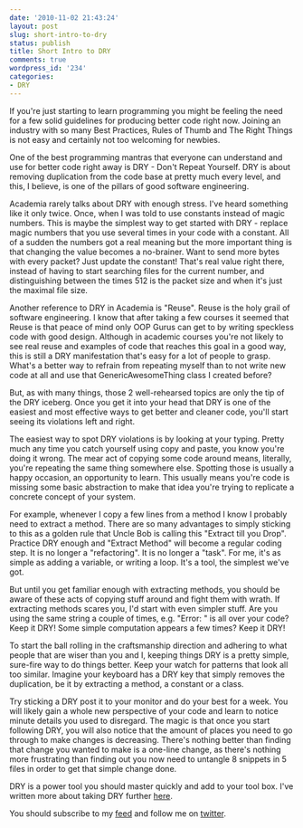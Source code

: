 ```yaml
---
date: '2010-11-02 21:43:24'
layout: post
slug: short-intro-to-dry
status: publish
title: Short Intro to DRY
comments: true
wordpress_id: '234'
categories:
- DRY
---
```


If you're just starting to learn programming you might be feeling the need for a few solid guidelines for producing better code right now. Joining an industry with so many Best Practices, Rules of Thumb and The Right Things is not easy and certainly not too welcoming for newbies.

One of the best programming mantras that everyone can understand and use for better code right away is DRY - Don't Repeat Yourself. DRY is about removing duplication from the code base at pretty much every level, and this, I believe, is one of the pillars of good software engineering.

Academia rarely talks about DRY with enough stress. I've heard something like it only twice. Once, when I was told to use constants instead of magic numbers. This is maybe the simplest way to get started with DRY - replace magic numbers that you use several times in your code with a constant. All of a sudden the numbers got a real meaning but the more important thing is that changing the value becomes a no-brainer. Want to send more bytes with every packet? Just update the constant! That's real value right there, instead of having to start searching files for the current number, and distinguishing between the times 512 is the packet size and when it's just the maximal file size.

Another reference to DRY in Academia is "Reuse". Reuse is the holy grail of software engineering. I know that after taking a few courses it seemed that Reuse is that peace of mind only OOP Gurus can get to by writing speckless code with good design. Although in academic courses you're not likely to see real reuse and examples of code that reaches this goal in a good way, this is still a DRY manifestation that's easy for a lot of people to grasp. What's a better way to refrain from repeating myself than to not write new code at all and use that GenericAwesomeThing class I created before?

But, as with many things, those 2 well-rehearsed topics are only the tip of the DRY iceberg. Once you get it into your head that DRY is one of the easiest and most effective ways to get better and cleaner code, you'll start seeing its violations left and right.

The easiest way to spot DRY violations is by looking at your typing. Pretty much any time you catch yourself using copy and paste, you know you're doing it wrong. The mear act of copying some code around means, literally, you're repeating the same thing somewhere else. Spotting those is usually a happy occasion, an opportunity to learn. This usually means you're code is missing some basic abstraction to make that idea you're trying to replicate a concrete concept of your system.

For example, whenever I copy a few lines from a method I know I probably need to extract a method. There are so many advantages to simply sticking to this as a golden rule that Uncle Bob is calling this "Extract till you Drop". Practice DRY enough and "Extract Method" will become a regular coding step. It is no longer a "refactoring". It is no longer a "task". For me, it's as simple as adding a variable, or writing a loop. It's a tool, the simplest we've got.

But until you get familiar enough with extracting methods, you should be aware of these acts of copying stuff around and fight them with wrath. If extracting methods scares you, I'd start with even simpler stuff. Are you using the same string a couple of times, e.g. "Error: " is all over your code? Keep it DRY! Some simple computation appears a few times? Keep it DRY!

To start the ball rolling in the craftsmanship direction and adhering to what people that are wiser than you and I, keeping things DRY is a pretty simple, sure-fire way to do things better. Keep your watch for patterns that look all too similar. Imagine your keyboard has a DRY key that simply removes the duplication, be it by extracting a method, a constant or a class.

Try sticking a DRY post it to your monitor and do your best for a week. You will likely gain a whole new perspective of your code and learn to notice minute details you used to disregard. The magic is that once you start following DRY, you will also notice that the amount of places you need to go through to make changes is decreasing. There's nothing better than finding that change you wanted to make is a one-line change, as there's nothing more frustrating than finding out you now need to untangle 8 snippets in 5 files in order to get that simple change done.

DRY is a power tool you should master quickly and add to your tool box. I've written more about taking DRY further [here](http://feeds.feedburner.com/TheCodeDump).

You should subscribe to my [feed](http://feeds.feedburner.com/TheCodeDump) and follow me on [twitter](http://twitter.com/avivby).
